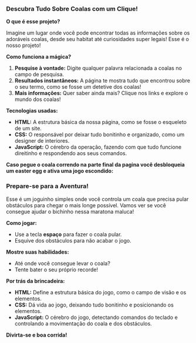 ###  **Descubra Tudo Sobre Coalas com um Clique!**

**O que é esse projeto?**

Imagine um lugar onde você pode encontrar todas as informações sobre os adoráveis coalas, desde seu habitat até curiosidades super legais! Esse é o nosso projeto! 

**Como funciona a mágica?**

1. **Pesquise à vontade:** Digite qualquer palavra relacionada a coalas no campo de pesquisa.
2. **Resultados instantâneos:** A página te mostra tudo que encontrou sobre o seu termo, como se fosse um detetive dos coalas!
3. **Mais informações:** Quer saber ainda mais? Clique nos links e explore o mundo dos coalas!

**Tecnologias usadas:**

* **HTML:** A estrutura básica da nossa página, como se fosse o esqueleto de um site.
* **CSS:** O responsável por deixar tudo bonitinho e organizado, como um designer de interiores.
* **JavaScript:** O cérebro da operação, fazendo com que tudo funcione direitinho e respondendo aos seus comandos.

**Caso pegue o coala correndo na parte final da pagina você desbloqueia um easter egg e ativa uma jogo escondido:**

###  **Prepare-se para a Aventura!**

Esse é um joguinho simples onde você controla um coala que precisa pular obstáculos para chegar o mais longe possível. Vamos ver se você consegue ajudar o bichinho nessa maratona maluca!

**Como jogar:**

* Use a tecla **espaço** para fazer o coala pular.
* Esquive dos obstáculos para não acabar o jogo.

**Mostre suas habilidades:**

* Até onde você consegue levar o coala?
* Tente bater o seu próprio recorde!

**Por trás da brincadeira:**

* **HTML:** Define a estrutura básica do jogo, como o campo de visão e os elementos.
* **CSS:** Dá vida ao jogo, deixando tudo bonitinho e posicionando os elementos.
* **JavaScript:** O cérebro do jogo, detectando comandos do teclado e controlando a movimentação do coala e dos obstáculos.



**Divirta-se e boa corrida!**
